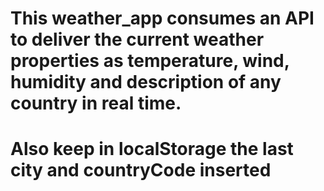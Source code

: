 # This weather_app consumes an API to deliver the current weather properties as temperature, wind, humidity and description of any country in real time.
# Also keep in localStorage the last city and countryCode inserted
